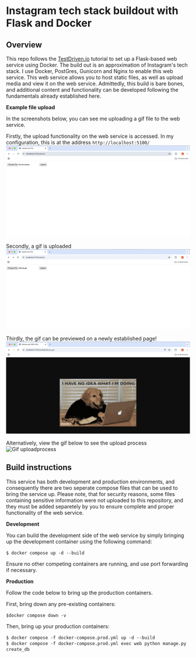 # Instagram tech stack buildout with Flask and Docker

## Overview

This repo follows the [TestDriven.io](https://testdriven.io/blog/dockerizing-flask-with-postgres-gunicorn-and-nginx/) tutorial to set up a Flask-based web service using Docker. The build out is an approximation of Instagram's tech stack. I use Docker, PostGres, Gunicorn and Nginx to enable this web service. This web service allows you to host static files, as well as upload media and view it on the web service. Admittedly, this build is bare bones, and additional content and functionality can be developed following the fundamentals already established here.

**Example file upload**

In the screenshots below, you can see me uploading a gif file to the web service.

Firstly, the upload functionality on the web service is accessed. In my configuration, this is at the address `http://localhost:5100/`
![Webservice is accessed on local host](sc1.png)

Secondly, a gif is uploaded
![Gif is uploaded to web service](sc2.png)

Thirdly, the gif can be previewed on a newly established page!
![Gif is viewed on webservice](sc3.png)

Alternatively, view the gif below to see the upload process
![Gif uploadprocess](dockergif.gif)

## Build instructions

This service has both development and production environments, and consequently there are two seperate compose files that can be used to bring the service up. Please note, that for security reasons, some files containing sensitive information were not uploaded to this repository, and they must be added separetely by you to ensure complete and proper functionality of the web service.

**Development**

You can build the development side of the web service by simply bringing up the development container using the following command:

```
$ docker compose up -d --build
```

Ensure no other competing containers are running, and use port forwarding if necessary. 

**Production**

Follow the code below to bring up the production containers.

First, bring down any pre-existing containers:

```
$docker compose down -v
```

Then, bring up your production containers:

```
$ docker compose -f docker-compose.prod.yml up -d --build
$ docker compose -f docker-compose.prod.yml exec web python manage.py create_db
```
